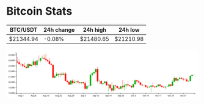 # Bitcoin Stats

BTC/USDT|24h change|24h high|24h low|
|---|---|---|---|
|$21344.94|-0.08%|$21480.65|$21210.98|

<img src="./chart.svg">

